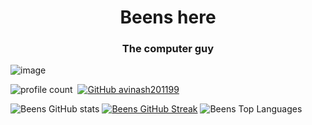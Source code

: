 <h1 align="center">Beens here</h1>
<h3 align="center">The computer guy</h3>

![image](https://user-images.githubusercontent.com/61057666/169029838-74df663d-2e62-4d77-bdff-b43f7d63f00f.png)

![profile count](https://komarev.com/ghpvc/?username=Abinesh-Mathivanan&color=red)&nbsp;
[![GitHub avinash201199](https://img.shields.io/github/followers/Abinesh-Mathivanan?label=follow&style=social)](https://github.com/avinash201199)&nbsp;


![Beens GitHub stats](https://github-readme-stats.vercel.app/api?username=Abinesh-Mathivanan&theme=dark&show_icons=true)
[![Beens GitHub Streak](https://streak-stats.demolab.com/?user=Abinesh-Mathivanan&theme=dark)](https://git.io/streak-stats)
![Beens Top Languages](https://github-readme-stats.vercel.app/api/top-langs/?username=Abinesh-Mathivanan&layout=compact&theme=dark&hide=css,html,makefile)




